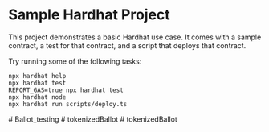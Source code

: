 # Sample Hardhat Project

This project demonstrates a basic Hardhat use case. It comes with a sample contract, a test for that contract, and a script that deploys that contract.

Try running some of the following tasks:

```shell
npx hardhat help
npx hardhat test
REPORT_GAS=true npx hardhat test
npx hardhat node
npx hardhat run scripts/deploy.ts
```
#   B a l l o t _ t e s t i n g  
 #   t o k e n i z e d B a l l o t  
 #   t o k e n i z e d B a l l o t  
 